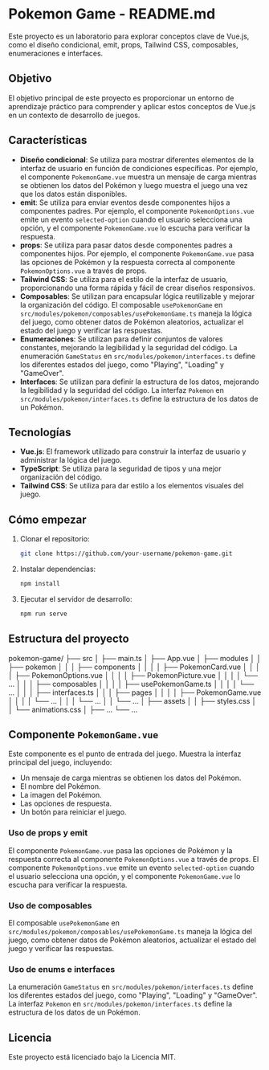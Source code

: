 # Pokemon Game - README.md

Este proyecto es un laboratorio para explorar conceptos clave de Vue.js, como el diseño condicional, emit, props, Tailwind CSS, composables, enumeraciones e interfaces.

## Objetivo

El objetivo principal de este proyecto es proporcionar un entorno de aprendizaje práctico para comprender y aplicar estos conceptos de Vue.js en un contexto de desarrollo de juegos.

## Características

- **Diseño condicional**: Se utiliza para mostrar diferentes elementos de la interfaz de usuario en función de condiciones específicas. Por ejemplo, el componente `PokemonGame.vue` muestra un mensaje de carga mientras se obtienen los datos del Pokémon y luego muestra el juego una vez que los datos están disponibles.
- **emit**: Se utiliza para enviar eventos desde componentes hijos a componentes padres. Por ejemplo, el componente `PokemonOptions.vue` emite un evento `selected-option` cuando el usuario selecciona una opción, y el componente `PokemonGame.vue` lo escucha para verificar la respuesta.
- **props**: Se utiliza para pasar datos desde componentes padres a componentes hijos. Por ejemplo, el componente `PokemonGame.vue` pasa las opciones de Pokémon y la respuesta correcta al componente `PokemonOptions.vue` a través de props.
- **Tailwind CSS**: Se utiliza para el estilo de la interfaz de usuario, proporcionando una forma rápida y fácil de crear diseños responsivos.
- **Composables**: Se utilizan para encapsular lógica reutilizable y mejorar la organización del código. El composable `usePokemonGame` en `src/modules/pokemon/composables/usePokemonGame.ts` maneja la lógica del juego, como obtener datos de Pokémon aleatorios, actualizar el estado del juego y verificar las respuestas.
- **Enumeraciones**: Se utilizan para definir conjuntos de valores constantes, mejorando la legibilidad y la seguridad del código. La enumeración `GameStatus` en `src/modules/pokemon/interfaces.ts` define los diferentes estados del juego, como "Playing", "Loading" y "GameOver".
- **Interfaces**: Se utilizan para definir la estructura de los datos, mejorando la legibilidad y la seguridad del código. La interfaz `Pokemon` en `src/modules/pokemon/interfaces.ts` define la estructura de los datos de un Pokémon.

## Tecnologías

- **Vue.js**: El framework utilizado para construir la interfaz de usuario y administrar la lógica del juego.
- **TypeScript**: Se utiliza para la seguridad de tipos y una mejor organización del código.
- **Tailwind CSS**: Se utiliza para dar estilo a los elementos visuales del juego.

## Cómo empezar

1. Clonar el repositorio:
   ```bash
   git clone https://github.com/your-username/pokemon-game.git
   ```
2. Instalar dependencias:
   ```bash
   npm install
   ```
3. Ejecutar el servidor de desarrollo:
   ```bash
   npm run serve
   ```

## Estructura del proyecto

pokemon-game/
├── src
│ ├── main.ts
│ ├── App.vue
│ ├── modules
│ │ ├── pokemon
│ │ │ ├── components
│ │ │ │ ├── PokemonCard.vue
│ │ │ │ ├── PokemonOptions.vue
│ │ │ │ ├── PokemonPicture.vue
│ │ │ │ └── ...
│ │ │ ├── composables
│ │ │ │ ├── usePokemonGame.ts
│ │ │ │ └── ...
│ │ │ ├── interfaces.ts
│ │ │ ├── pages
│ │ │ │ ├── PokemonGame.vue
│ │ │ │ └── ...
│ │ │ └── ...
│ │ └── ...
│ ├── assets
│ │ ├── styles.css
│ │ └── animations.css
│ ├── ...
└── ...

## Componente `PokemonGame.vue`

Este componente es el punto de entrada del juego. Muestra la interfaz principal del juego, incluyendo:

- Un mensaje de carga mientras se obtienen los datos del Pokémon.
- El nombre del Pokémon.
- La imagen del Pokémon.
- Las opciones de respuesta.
- Un botón para reiniciar el juego.

### Uso de props y emit

El componente `PokemonGame.vue` pasa las opciones de Pokémon y la respuesta correcta al componente `PokemonOptions.vue` a través de props. El componente `PokemonOptions.vue` emite un evento `selected-option` cuando el usuario selecciona una opción, y el componente `PokemonGame.vue` lo escucha para verificar la respuesta.

### Uso de composables

El composable `usePokemonGame` en `src/modules/pokemon/composables/usePokemonGame.ts` maneja la lógica del juego, como obtener datos de Pokémon aleatorios, actualizar el estado del juego y verificar las respuestas.

### Uso de enums e interfaces

La enumeración `GameStatus` en `src/modules/pokemon/interfaces.ts` define los diferentes estados del juego, como "Playing", "Loading" y "GameOver". La interfaz `Pokemon` en `src/modules/pokemon/interfaces.ts` define la estructura de los datos de un Pokémon.

## Licencia

Este proyecto está licenciado bajo la Licencia MIT.
